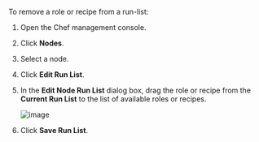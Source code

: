 To remove a role or recipe from a run-list:

1.  Open the Chef management console.

2.  Click **Nodes**.

3.  Select a node.

4.  Click **Edit Run List**.

5.  In the **Edit Node Run List** dialog box, drag the role or recipe
    from the **Current Run List** to the list of available roles or
    recipes.

    ![image](/images/step_manage_webui_node_run_list_remove_role_or_recipe.png)

6.  Click **Save Run List**.